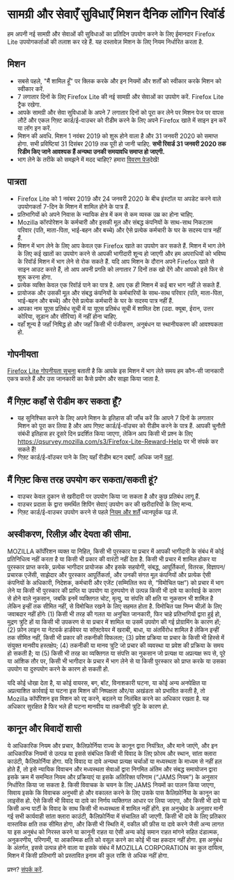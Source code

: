 # सामग्री और सेवाएँ सुविधाएँ मिशन दैनिक लॉगिन रिवॉर्ड
हम अपनी नई सामग्री और सेवाओं की सुविधाओं का  प्रतिदिन उपयोग करने के लिए ईमानदार Firefox Lite उपयोगकर्ताओं की तलाश कर रहे हैं. यह दस्तावेज़ मिशन के लिए नियम निर्धारित करता है. 

## मिशन
* सबसे पहले, "मैं शामिल हूँ" पर क्लिक करके और इन नियमों और शर्तों को स्वीकार करके मिशन को स्वीकार करें. 
* 7 लगातार दिनों के लिए Firefox Lite की नई सामग्री और सेवाओं का उपयोग करें. Firefox Lite ट्रैक रखेगा. 
* आपके सामग्री और सेवा सुविधाओं के अपने 7 लगातार दिनों को पूरा कर लेने पर  मिशन पेज पर वापस लौटें और एकल गिफ़्ट कार्ड/ई-वाउचर को रीडीम करने के लिए अपने Firefox खाते में साइन इन करें या लॉग इन करें.
* मिशन की अवधि. मिशन 1 नवंबर 2019 को शुरू होने वाला है और 31 जनवरी 2020 को समाप्त होगा. सभी प्रविष्टियां 31 दिसंबर 2019 तक पूरी हो जानी चाहिए. **सभी रिवार्ड 31 जनवरी 2020 तक रिडीम किए जाने आवश्यक हैं अन्यथा उनकी समयावधि समाप्त हो जाएगी.**
* भाग लेने के तरीके को समझने में मदद चाहिए? हमारा [विवरण पेज]( https://support.mozilla.org/kb/firefox-lite-reward-program)देखें!

## पात्रता
* Firefox Lite को 1 नवंबर 2019 और 24 जनवरी 2020 के बीच इंस्टॉल या अपडेट करने वाले उपयोगकर्ता 7-दिन के मिशन में शामिल होने के पात्र हैं. 
* प्रतिभागियों को अपने निवास के न्यायिक क्षेत्र में कम से कम व्यस्क उम्र का होना चाहिए. 
* Mozilla कॉरपोरेशन के कर्मचारी और इसकी मूल और संबद्ध कंपनियों के साथ-साथ निकटतम परिवार (पति, माता-पिता, भाई-बहन और बच्चे) और ऐसे प्रत्येक कर्मचारी के घर के सदस्य पात्र नहीं हैं. 
* मिशन में भाग लेने के लिए आप केवल एक Firefox खाते का उपयोग कर सकते हैं. मिशन में भाग लेने के लिए कई खातों का उपयोग करने से आपकी भागीदारी शून्य हो जाएगी और हम अपराधियों को भविष्य के रिवॉर्ड मिशन में भाग लेने से रोक सकते हैं. यदि आप मिशन के दौरान अपने Firefox खाते से साइन आउट करते हैं, तो आप अपनी प्रगति को लगातार 7 दिनों तक खो देंगे और आपको इसे फिर से शुरू करना होगा. 
* प्रत्येक व्यक्ति केवल एक रिवॉर्ड पाने का पात्र है. आप एक ही मिशन में कई बार भाग नहीं ले सकते हैं. 
* प्रायोजक और उसकी मूल और संबद्ध कंपनियों के कर्मचारियों के साथ-साथ परिवार (पति, माता-पिता, भाई-बहन और बच्चे) और ऐसे प्रत्येक कर्मचारी के घर के सदस्य पात्र नहीं हैं. 
* आपका नाम यूएस प्रतिबंध सूची में या यूएस प्रतिबंध सूची में शामिल देश (उदा. क्यूबा, ईरान, उत्तर कोरिया, सूडान और सीरिया) में नहीं होना चाहिए.
* वहाँ शून्य है जहाँ निषिद्ध हो और जहाँ किसी भी पंजीकरण, अनुबंधन या स्थानीयकरण की आवश्यकता हो.

## गोपनीयता
[Firefox Lite गोपनीयता सूचना](https://www.mozilla.org/privacy/firefox-lite/) बताती है कि आपके इस मिशन में भाग लेते समय हम कौन-सी जानकारी एकत्र करते हैं और उस जानकारी का कैसे प्रयोग और साझा किया जाता है. 

## मैं गिफ़्ट कहाँ से रीडीम कर सकता हूँ?
* यह सुनिश्चित करने के लिए अपने मिशन के इतिहास की जाँच करें कि आपने 7 दिनों के लगातार मिशन को पूरा कर लिया है और आप गिफ़्ट कार्ड/ई-वॉउचर को रीडीम करने के पात्र हैं. आपकी चुनौती संबंधी इतिहास हर दूसरे दिन प्रदर्शित किया जाएगा, लेकिन आप किसी भी प्रश्न के लिए https://qsurvey.mozilla.com/s3/Firefox-Lite-Reward-Help पर भी संपर्क कर सकते हैं!
* गिफ़्ट कार्ड/ई-वॉउचर पाने के लिए यहाँ रीडीम बटन दबाएँ. अधिक जानें  [यहां]( https://support.mozilla.org/kb/firefox-lite-reward-program).

## मैं गिफ़्ट किस तरह उपयोग कर सकता/सकती हूं?
* वाउचर केवल दुकान से खरीदारी पर उपयोग किया जा सकता है और कुछ प्रतिबंध लागू हैं.
* वाउचर प्रदाता के द्वारा समर्थित शिपिंग सेवाएं उपयोग कर की खरीदारियों के लिए मान्य.
* गिफ़्ट कार्ड/ई-वाउचर उपयोग करने से पहले [नियम और शर्तें]( firefox_lite_contentservices_reward_fil-PH) ध्यानपूर्वक पढ़ लें.

## अस्वीकरण, रिलीज़ और देयता की सीमा.
MOZILLA कॉर्पोरेशन व्यक्त या निहित, किसी भी पुरस्कार या प्रचार में आपकी भागीदारी के संबंध में कोई प्रतिनिधित्व नहीं करता है या किसी भी प्रकार की वारंटी नहीं देता है. किसी भी प्रचार में शामिल होकर या पुरस्कार प्राप्त करके, प्रत्येक भागीदार प्रायोजक और इसके सहयोगी, संबद्ध, आपूर्तिकर्ता, वितरक, विज्ञापन/प्रचारक एजेंसी, साझेदार और पुरस्कार आपूर्तिकर्ता, और उनकी संगत मूल कंपनियों और प्रत्येक ऐसी कंपनियों के अधिकारी, निदेशक, कर्मचारी और एजेंट (सम्मिलित रूप से, “विमोचित पक्ष”) को प्रचार में भाग लेने या किसी भी पुरस्कार की प्राप्ति या उपयोग या दुरुपयोग से उत्पन्न किसी भी दावे या कार्रवाई के कारण से होने वाले नुकसान, जबकि इनमें व्यक्तिगत चोट, मृत्यु, या संपत्ति की क्षति या नुकसान भी शामिल है लेकिन इन्हीं तक सीमित नहीं, से विमोचित रखने के लिए सहमत होता है. विमोचित पक्ष निम्न चीज़ों के लिए जवाबदार नहीं होंगेः (1) किसी भी तरह की गलत या अनुचित जानकारी, फिर चाहे प्रतिभागियों द्वारा हुई हो, मुद्रण त्रुटि हों या किसी भी उपकरण से या प्रचार में शामिल या उसमें उपयोग की गई प्रोग्रामिंग के कारण हों; (2) फ़ोन लाइन या नेटवर्क हार्डवेयर या सॉफ़्टवेयर में खराबी, बाधा, या अंतर्विरोध शामिल है लेकिन इन्हीं तक सीमित नहीं, किसी भी प्रकार की तकनीकी विफलता; (3) प्रवेश प्रक्रिया या प्रचार के किसी भी हिस्से में संयुक्त मानवीय हस्तक्षेप; (4) तकनीकी या मानव त्रुटि जो प्रचार की व्यवस्था या प्रवेश की प्रक्रिया के समय हो सकती है; या (5) किसी भी तरह का व्यक्तिगत या संपत्ति का नुकसान जो प्रत्यक्ष या अप्रत्यक्ष रूप से, पूरे या आंशिक तौर पर, किसी भी भागीदार के प्रचार में भाग लेने से या किसी पुरस्कार को प्राप्त करके या उसका उपयोग या दुरुपयोग करने के कारण हो सकती हो.

यदि कोई धोखा देता है, या कोई वायरस, बग, बॉट, विनाशकारी घटना, या कोई अन्य अनपेक्षित या अप्रत्याशित कार्रवाई या घटना इस मिशन की निष्पक्षता और/या अखंडता को प्रभावित करती है, तो Mozilla कॉर्पोरेशन इस मिशन को रद्द करने, बदलने या निलंबित करने का अधिकार रखता है. यह अधिकार सुरक्षित है फिर भले ही घटना मानवीय या तकनीकी त्रुटि के कारण हो. 

## कानून और विवादों शासी

ये आधिकारिक नियम और प्रचार, कैलिफ़ोर्निया राज्य के कानून द्वारा नियंत्रित, और माने जाएंगे, और इन आधिकारिक नियमों से उत्पन्न या इससे संबंधित किसी भी विवाद के लिए फ़ोरम और स्थान, सांता क्लारा काउंटी, कैलिफ़ोर्निया होगा. यदि विवाद या दावे अन्यथा प्रत्यक्ष चर्चाओं या मध्यस्थता के माध्यम से नहीं हल होते हैं, तो इसे न्यायिक विवाचन और मध्यस्थता सेवाओं द्वारा निगमित अंतिम और संबद्ध समायोजन द्वारा इसके क्रम में समन्वित नियम और प्रक्रियाएं या इसके अतिरिक्त परिणाम (“JAMS नियम”) के अनुसार निर्धारित किया जा सकता है. किसी विवाचक के चयन के लिए JAMS नियमों का पालन किया जाएगा, सिवाय इसके कि विवाचक अनुभवी हो और वकालत करने के लिए उसके पास कैलिफ़ोर्निया के कानून का लाइसेंस हो. ऐसे किसी भी विवाद या दावे का निर्णय व्यक्तिगत आधार पर लिया जाएगा, और किसी भी दावे या किसी अन्य पार्टी के विवाद के साथ किसी भी मध्यस्थता में शामिल नहीं होंगे. इस अनुच्छेद के अनुसार मानी गई सभी कार्यवाही सांता क्लारा काउंटी, कैलिफ़ोर्निया में संचालित की जाएगी. किसी भी दावे के लिए प्रतिकार वास्तविक क्षति तक सीमित होगा, और किसी भी स्थिति में, वकील की फ़ीस या दावे करने जैसी अन्य लागत या इस अनुबंध को निरस्त करने या कानूनी राहत या ऐसी अन्य कोई समान राहत मांगने सहित दंडात्मक, अनुकरणीय, परिणामी, या आकस्मिक क्षति को वसूल करने का कोई भी पक्ष हकदार नहीं होगा. इस अनुबंध के अंतर्गत, इससे उत्पन्न होने वाला या इसके संबंध में MOZILLA CORPORATION का कुल दायित्व, मिशन में किसी प्रतिभागी को प्रस्तावित इनाम की कुल राशि से अधिक नहीं होगा. 

प्रश्न? [संपर्क करें]( https://qsurvey.mozilla.com/s3/Firefox-Lite-Reward-Help).
